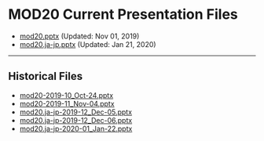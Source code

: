 <!--
This is a machine generated file,
and should not be edited,
as it will be overwritten with future updates.

If you have questions around this process
please contact Scott Cate
-->

# MOD20 Current Presentation Files

- [mod20.pptx](https://globaleventcdn.blob.core.windows.net/assets/mod/mod20/mod20.pptx) (Updated: Nov 01, 2019)
- [mod20.ja-jp.pptx](https://globaleventcdn.blob.core.windows.net/assets/mod/mod20/mod20.ja-jp.pptx) (Updated: Jan 21, 2020)
---
## Historical Files
- [mod20-2019-10_Oct-24.pptx](https://globaleventcdn.blob.core.windows.net/assets/mod/mod20/mod20-2019-10_Oct-24.pptx)
- [mod20-2019-11_Nov-04.pptx](https://globaleventcdn.blob.core.windows.net/assets/mod/mod20/mod20-2019-11_Nov-04.pptx)
- [mod20.ja-jp-2019-12_Dec-05.pptx](https://globaleventcdn.blob.core.windows.net/assets/mod/mod20/mod20.ja-jp-2019-12_Dec-05.pptx)
- [mod20.ja-jp-2019-12_Dec-06.pptx](https://globaleventcdn.blob.core.windows.net/assets/mod/mod20/mod20.ja-jp-2019-12_Dec-06.pptx)
- [mod20.ja-jp-2020-01_Jan-22.pptx](https://globaleventcdn.blob.core.windows.net/assets/mod/mod20/mod20.ja-jp-2020-01_Jan-22.pptx)


